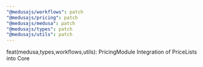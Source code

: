 ```yaml
---
"@medusajs/workflows": patch
"@medusajs/pricing": patch
"@medusajs/medusa": patch
"@medusajs/types": patch
"@medusajs/utils": patch
---
```


feat(medusa,types,workflows,utils): PricingModule Integration of PriceLists into Core
